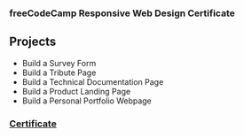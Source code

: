### freeCodeCamp Responsive Web Design Certificate

## Projects

- Build a Survey Form
- Build a Tribute Page
- Build a Technical Documentation Page
- Build a Product Landing Page
- Build a Personal Portfolio Webpage

###  [Certificate]("https://www.freecodecamp.org/certification/toa8/responsive-web-design")

